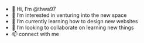 - 👋 Hi, I’m @thwa97
- 👀 I’m interested in venturing into the new space
- 🌱 I’m currently learning how to design new websites
- 💞️ I’m looking to collaborate on learning new things 
- 📫 connect with me

<!---
thwa97/thwa97 is a ✨ special ✨ repository because its `README.md` (this file) appears on your GitHub profile.
You can click the Preview link to take a look at your changes.
--->
